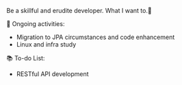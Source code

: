 Be a skillful and erudite developer. What I want to.👶

📌 Ongoing activities:

* Migration to JPA circumstances and code enhancement
* Linux and infra study

📚 To-do List:

* RESTful API development
